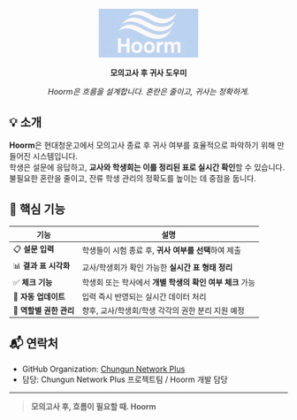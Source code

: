 <p align="center">
  <img src="logo.png" alt="Hoorm Logo" width="180"/>
</p>

<p align="center"><strong>모의고사 후 귀사 도우미</strong></p>
<p align="center"><i>Hoorm은 흐름을 설계합니다. 혼란은 줄이고, 귀사는 정확하게.</i></p>

## 💡 소개

**Hoorm**은 현대청운고에서 모의고사 종료 후 귀사 여부를 효율적으로 파악하기 위해 만들어진 시스템입니다.  
학생은 설문에 응답하고, **교사와 학생회는 이를 정리된 표로 실시간 확인**할 수 있습니다.  
불필요한 혼란을 줄이고, 잔류 학생 관리의 정확도를 높이는 데 중점을 둡니다.

## 🧩 핵심 기능

| 기능                    | 설명                                                     |
| ----------------------- | -------------------------------------------------------- |
| 📋 **설문 입력**        | 학생들이 시험 종료 후, **귀사 여부를 선택**하여 제출     |
| 📊 **결과 표 시각화**   | 교사/학생회가 확인 가능한 **실시간 표 형태 정리**        |
| ✅ **체크 기능**        | 학생회 또는 학사에서 **개별 학생의 확인 여부 체크** 가능 |
| 🔄 **자동 업데이트**    | 입력 즉시 반영되는 실시간 데이터 처리                    |
| 🔐 **역할별 권한 관리** | 향후, 교사/학생회/학생 각각의 권한 분리 지원 예정        |

## 📬 연락처

- GitHub Organization: [Chungun Network Plus](https://github.com/Chungun-Network-Plus)
- 담당: Chungun Network Plus 프로젝트팀 / Hoorm 개발 담당

---

> **모의고사 후, 흐름이 필요할 때. Hoorm**
